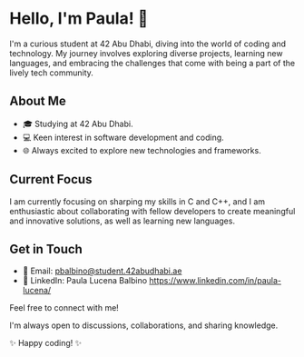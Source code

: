 # Hello, I'm Paula! 👋

I'm a curious student at 42 Abu Dhabi, diving into the world of coding and technology. My journey involves exploring diverse projects, learning new languages, and embracing the challenges that come with being a part of the lively tech community.

## About Me

- 🎓 Studying at 42 Abu Dhabi.
- 💻 Keen interest in software development and coding.
- 🌐 Always excited to explore new technologies and frameworks.

## Current Focus

I am currently focusing on sharping my skills in C and C++, and I am enthusiastic about collaborating with fellow developers to create meaningful and innovative solutions, as well as learning new languages. 

## Get in Touch

- 📧 Email: pbalbino@student.42abudhabi.ae
- 🔗 LinkedIn: Paula Lucena Balbino https://www.linkedin.com/in/paula-lucena/

Feel free to connect with me! 

I'm always open to discussions, collaborations, and sharing knowledge.

 ✨ Happy coding! ✨
